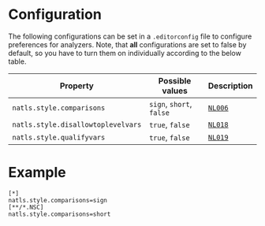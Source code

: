 # Configuration

The following configurations can be set in a `.editorconfig` file to configure preferences for analyzers. Note, that **all** configurations are set to false by default, so you have to turn them on individually according to the below table.

| Property | Possible values | Description |
| --- | --- | --- |
| `natls.style.comparisons` | `sign`, `short`, `false` | [`NL006`](../tools/ruletranslator/src/main/resources/rules/NL006)|
| `natls.style.disallowtoplevelvars` | `true`, `false` | [`NL018`](../tools/ruletranslator/src/main/resources/rules/NL018)|
| `natls.style.qualifyvars` | `true`, `false` | [`NL019`](../tools/ruletranslator/src/main/resources/rules/NL019)|

# Example

```editorconfig
[*]
natls.style.comparisons=sign
[**/*.NSC]
natls.style.comparisons=short
```
